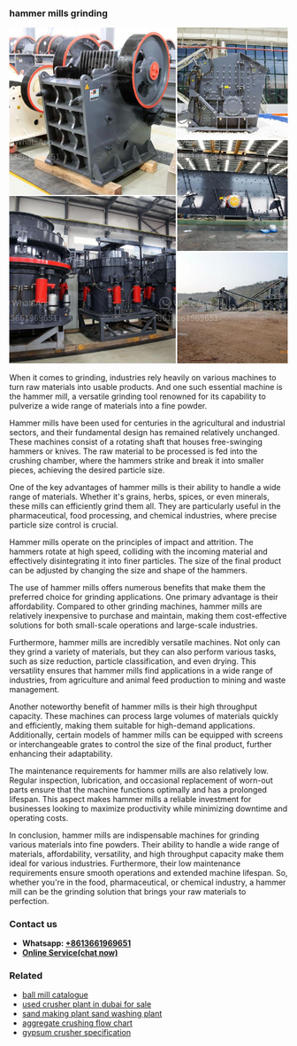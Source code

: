 <h3>hammer mills grinding</h3><img src='1708499615.jpg' alt=''><p>When it comes to grinding, industries rely heavily on various machines to turn raw materials into usable products. And one such essential machine is the hammer mill, a versatile grinding tool renowned for its capability to pulverize a wide range of materials into a fine powder.</p><p>Hammer mills have been used for centuries in the agricultural and industrial sectors, and their fundamental design has remained relatively unchanged. These machines consist of a rotating shaft that houses free-swinging hammers or knives. The raw material to be processed is fed into the crushing chamber, where the hammers strike and break it into smaller pieces, achieving the desired particle size.</p><p>One of the key advantages of hammer mills is their ability to handle a wide range of materials. Whether it's grains, herbs, spices, or even minerals, these mills can efficiently grind them all. They are particularly useful in the pharmaceutical, food processing, and chemical industries, where precise particle size control is crucial.</p><p>Hammer mills operate on the principles of impact and attrition. The hammers rotate at high speed, colliding with the incoming material and effectively disintegrating it into finer particles. The size of the final product can be adjusted by changing the size and shape of the hammers.</p><p>The use of hammer mills offers numerous benefits that make them the preferred choice for grinding applications. One primary advantage is their affordability. Compared to other grinding machines, hammer mills are relatively inexpensive to purchase and maintain, making them cost-effective solutions for both small-scale operations and large-scale industries.</p><p>Furthermore, hammer mills are incredibly versatile machines. Not only can they grind a variety of materials, but they can also perform various tasks, such as size reduction, particle classification, and even drying. This versatility ensures that hammer mills find applications in a wide range of industries, from agriculture and animal feed production to mining and waste management.</p><p>Another noteworthy benefit of hammer mills is their high throughput capacity. These machines can process large volumes of materials quickly and efficiently, making them suitable for high-demand applications. Additionally, certain models of hammer mills can be equipped with screens or interchangeable grates to control the size of the final product, further enhancing their adaptability.</p><p>The maintenance requirements for hammer mills are also relatively low. Regular inspection, lubrication, and occasional replacement of worn-out parts ensure that the machine functions optimally and has a prolonged lifespan. This aspect makes hammer mills a reliable investment for businesses looking to maximize productivity while minimizing downtime and operating costs.</p><p>In conclusion, hammer mills are indispensable machines for grinding various materials into fine powders. Their ability to handle a wide range of materials, affordability, versatility, and high throughput capacity make them ideal for various industries. Furthermore, their low maintenance requirements ensure smooth operations and extended machine lifespan. So, whether you're in the food, pharmaceutical, or chemical industry, a hammer mill can be the grinding solution that brings your raw materials to perfection.</p><h3>Contact us</h3><ul><li><strong>Whatsapp:&nbsp;<a href="https://wa.me/8613661969651">+8613661969651</a></strong></li><li><a href="https://swt.shibang-china.com/?git&amp;zhl&amp;hammer mills grinding"><strong>Online Service(chat now)</strong></a></li></ul><h3>Related</h3><ul><li><a href='ball mill catalogue.md'>ball mill catalogue</a></li><li><a href='used crusher plant in dubai for sale.md'>used crusher plant in dubai for sale</a></li><li><a href='sand making plant sand washing plant.md'>sand making plant sand washing plant</a></li><li><a href='aggregate crushing flow chart.md'>aggregate crushing flow chart</a></li><li><a href='gypsum crusher specification.md'>gypsum crusher specification</a></li></ul>